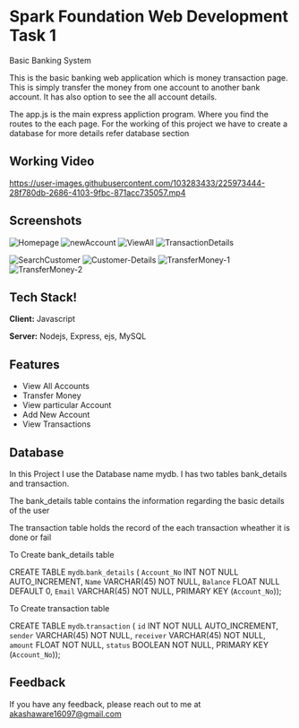 # Spark Foundation Web Development Task 1

Basic Banking System

This is the basic banking web application which is money transaction page. This is simply transfer the money from one account to another bank account. It has also option to see the all account details.

The app.js is the main express appliction program. Where you find the routes to the each page. For the working of this project we have to create a database for more details refer database section

## Working Video


https://user-images.githubusercontent.com/103283433/225973444-28f780db-2686-4103-9fbc-871acc735057.mp4






## Screenshots
![Homepage](https://user-images.githubusercontent.com/103283433/225957107-528a332f-b06d-4b9d-905e-ed25d324da24.PNG)
![newAccount](https://user-images.githubusercontent.com/103283433/225957715-c92ff39d-a5c5-47dc-a6f8-9b57fc0281b4.PNG)
![ViewAll](https://user-images.githubusercontent.com/103283433/225957774-cb024451-1cb4-4eed-9f8a-d2a8d0fa5952.PNG)
![TransactionDetails](https://user-images.githubusercontent.com/103283433/225957821-63801078-aba4-46cc-a819-118f53708063.PNG)

![SearchCustomer](https://user-images.githubusercontent.com/103283433/225957881-4c957a85-58bf-4629-a41f-9628a480c3b3.PNG)
![Customer-Details](https://user-images.githubusercontent.com/103283433/225957924-30e96265-c798-43fc-946a-6259189660f8.PNG)
![TransferMoney-1](https://user-images.githubusercontent.com/103283433/225958077-ce2539f3-dd9e-4612-8713-c95ea5b5a2c8.PNG)
![TransferMoney-2](https://user-images.githubusercontent.com/103283433/225958364-0a79f6cd-2b07-453e-8846-b36507b6a063.PNG)


## Tech Stack!


**Client:** Javascript

**Server:** Nodejs, Express, ejs, MySQL


## Features

- View All Accounts
- Transfer Money
- View particular Account
- Add New Account
- View Transactions


## Database

 In this Project I use the Database name mydb. I has two tables bank_details and transaction. 
 
 The bank_details table contains the information regarding the basic details of the user

 The transaction table holds the record of the each transaction wheather it is done or fail

To Create bank_details table

 CREATE TABLE `mydb`.`bank_details` (
  `Account_No` INT NOT NULL AUTO_INCREMENT,
  `Name` VARCHAR(45) NOT NULL,
  `Balance` FLOAT NULL DEFAULT 0,
  `Email` VARCHAR(45) NOT NULL,
  PRIMARY KEY (`Account_No`));


To Create transaction table

CREATE TABLE `mydb`.`transaction` (
  `id` INT NOT NULL AUTO_INCREMENT,
  `sender` VARCHAR(45) NOT NULL,
  `receiver` VARCHAR(45) NOT NULL,
  `amount` FLOAT NOT NULL,
  `status` BOOLEAN NOT NULL,
  PRIMARY KEY (`Account_No`));



## Feedback

If you have any feedback, please reach out to me at akashaware16097@gmail.com
